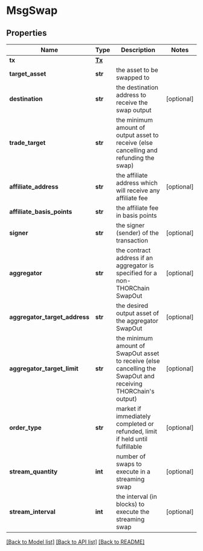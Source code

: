# MsgSwap

## Properties
Name | Type | Description | Notes
------------ | ------------- | ------------- | -------------
**tx** | [**Tx**](Tx.md) |  | 
**target_asset** | **str** | the asset to be swapped to | 
**destination** | **str** | the destination address to receive the swap output | [optional] 
**trade_target** | **str** | the minimum amount of output asset to receive (else cancelling and refunding the swap) | 
**affiliate_address** | **str** | the affiliate address which will receive any affiliate fee | [optional] 
**affiliate_basis_points** | **str** | the affiliate fee in basis points | 
**signer** | **str** | the signer (sender) of the transaction | [optional] 
**aggregator** | **str** | the contract address if an aggregator is specified for a non-THORChain SwapOut | [optional] 
**aggregator_target_address** | **str** | the desired output asset of the aggregator SwapOut | [optional] 
**aggregator_target_limit** | **str** | the minimum amount of SwapOut asset to receive (else cancelling the SwapOut and receiving THORChain&#x27;s output) | [optional] 
**order_type** | **str** | market if immediately completed or refunded, limit if held until fulfillable | [optional] 
**stream_quantity** | **int** | number of swaps to execute in a streaming swap | [optional] 
**stream_interval** | **int** | the interval (in blocks) to execute the streaming swap | [optional] 

[[Back to Model list]](../README.md#documentation-for-models) [[Back to API list]](../README.md#documentation-for-api-endpoints) [[Back to README]](../README.md)

